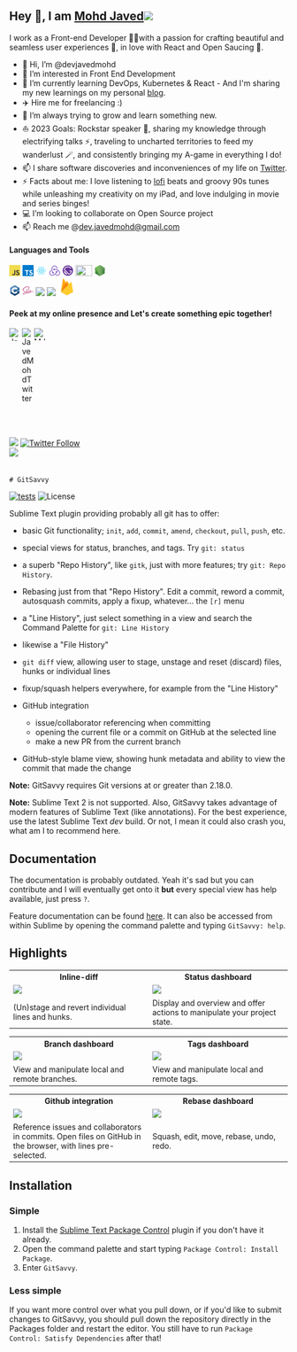 
<!---
devjavedmohd/devjavedmohd is a ✨ special ✨ repository because its `README.md` (this file) appears on your GitHub profile.
You can click the Preview link to take a look at your changes.
--->
## Hey 👋, I am [Mohd Javed](https://mjaved.in)[<img width="3%" src="https://user-images.githubusercontent.com/54095539/126079328-4b402dcb-b1fb-4988-b75f-25e24d048d60.gif">](https://www.lofibolly.club/)

I work as a Front-end Developer 👨‍💻with a passion for crafting beautiful and seamless user experiences 💜, in love with React and Open Saucing 🍕. 
<br>
<!-- <img align="right" width="46%" src="https://user-images.githubusercontent.com/54095539/121063155-95d1f280-c7e3-11eb-8087-a54e5dbc6a1f.gif"> -->

- 👋 Hi, I’m @devjavedmohd
- 👀 I’m interested in Front End Development 
- 🌱 I’m currently learning DevOps, Kubernetes & React - And I'm sharing my new learnings on my personal [blog](https://mjaved.in).
- ✈️ Hire me for freelancing :)
- 🔭 I’m always trying to grow and learn something new.
- ⛵ 2023 Goals: Rockstar speaker 🙊, sharing my knowledge through electrifying talks ⚡️, traveling to uncharted territories to feed my wanderlust 🪄, and consistently bringing my A-game in everything I do!
- 📫 I share software discoveries and inconveniences of my life on [Twitter](https://twitter.com/devjavedmohd).
- ⚡ Facts about me: I love listening to [lofi](https://www.lofibolly.club/) beats and groovy 90s tunes while unleashing my creativity on my iPad, and love indulging in movie and series binges!
- 💻 I’m looking to collaborate on Open Source project 
- 📫 Reach me @dev.javedmohd@gmail.com

#### Languages and Tools

<code><img height="20" src="https://raw.githubusercontent.com/github/explore/80688e429a7d4ef2fca1e82350fe8e3517d3494d/topics/javascript/javascript.png"></code>
<code><img height="20" src="https://raw.githubusercontent.com/github/explore/80688e429a7d4ef2fca1e82350fe8e3517d3494d/topics/typescript/typescript.png"></code>
<code><img height="20" src="https://raw.githubusercontent.com/github/explore/80688e429a7d4ef2fca1e82350fe8e3517d3494d/topics/react/react.png"></code>
<code><img height="20" src="https://raw.githubusercontent.com/github/explore/80688e429a7d4ef2fca1e82350fe8e3517d3494d/topics/redux/redux.png"></code>
<code><img height="20" src="https://raw.githubusercontent.com/github/explore/e94815998e4e0713912fed477a1f346ec04c3da2/topics/gatsby/gatsby.png"></code>
<code><img height="20" width="30" src="https://github.com/jalbertsr/logo-badge-images/blob/master/img/rsz_nextjs.png?raw=true"></code>
<code><img height="20" src="https://raw.githubusercontent.com/github/explore/80688e429a7d4ef2fca1e82350fe8e3517d3494d/topics/nodejs/nodejs.png"></code>   
<code><img height="20" src="https://raw.githubusercontent.com/github/explore/80688e429a7d4ef2fca1e82350fe8e3517d3494d/topics/cpp/cpp.png"></code>
<code><img height="20" src="https://raw.githubusercontent.com/github/explore/80688e429a7d4ef2fca1e82350fe8e3517d3494d/topics/sass/sass.png"></code> 
<code><img height="20" src="https://user-images.githubusercontent.com/54095539/120929781-09063680-c708-11eb-864d-8f586ef91fec.png"></code>
<code><img height="20" src="https://user-images.githubusercontent.com/54095539/120929825-2fc46d00-c708-11eb-9009-f4610456de66.png"></code>
<code><img height="33" src="https://raw.githubusercontent.com/github/explore/80688e429a7d4ef2fca1e82350fe8e3517d3494d/topics/firebase/firebase.png"></code>

#### Peek at my online presence and Let's create something epic together!

<table>
    <div align="center m-5" >
        <a href="https://mjaved.in">
        <img align="left" alt="JavedMohd" width="23px" height="23px" src="https://user-images.githubusercontent.com/54095539/126351050-9cd8c7d4-2611-4728-8f22-cb43b2d5211e.png" />
        </a>
        <a href="https://twitter.com/devjavedmohd">
        <img align="left" alt="JavedMohdTwitter" width="22px" src="https://cdn.jsdelivr.net/npm/simple-icons@v3/icons/twitter.svg" />
        </a>
        <a href="https://www.linkedin.com/in/mohammadjaved01>
        <img align="left" alt="MohdJaved" width="22px" src="https://cdn.jsdelivr.net/npm/simple-icons@v3/icons/linkedin.svg" />
        </a>
        <a href="https://dev.to/">
        <img align="left" alt="MJaved" width="22px" height="22px" src="https://d2fltix0v2e0sb.cloudfront.net/dev-badge.svg" />
        </a>                                                                                                                                            
      </div>                                                                                                                 
</table>
<br>
<br>
                                                                                                                          
![](https://komarev.com/ghpvc/?username=devjavedmohd&color=79FFE1)                                                                                                                 <a href="https://twitter.com/intent/follow?screen_name=devjavedmohd"><img alt="Twitter Follow" src="https://img.shields.io/twitter/follow/devjavedmohd?style=social" /></a>   
[<img src ="https://img.shields.io/badge/Email-Here-%23E4405F.svg?&style=for-the-badge&logo=&logoColor=#6C63FF">](mailto:dev.javedmohd@gmail.com)
                                                                                                               
                                                                                                               
                                                                                                               
                                                                                                               # GitSavvy

[![tests](https://github.com/timbrel/GitSavvy/actions/workflows/lint.yml/badge.svg)](https://github.com/timbrel/GitSavvy/actions/workflows/lint.yml)
![License](https://camo.githubusercontent.com/890acbdcb87868b382af9a4b1fac507b9659d9bf/68747470733a2f2f696d672e736869656c64732e696f2f62616467652f6c6963656e73652d4d49542d626c75652e737667)

Sublime Text plugin providing probably all git has to offer:

- basic Git functionality; `init`, `add`, `commit`, `amend`, `checkout`, `pull`, `push`, etc.
- special views for status, branches, and tags.  Try `git: status`
- a superb "Repo History", like `gitk`, just with more features; try `git: Repo History`.  
- Rebasing just from that "Repo History".  Edit a commit, reword a commit, autosquash commits, apply a fixup, whatever...  the `[r]` menu
- a "Line History", just select something in a view and search the Command Palette for `git: Line History`
- likewise a "File History"
- `git diff` view, allowing user to stage, unstage and reset (discard) files, hunks or individual lines
- fixup/squash helpers everywhere, for example from the "Line History" 
- GitHub integration
    + issue/collaborator referencing when committing
    + opening the current file or a commit on GitHub at the selected line
    + make a new PR from the current branch
    
- GitHub-style blame view, showing hunk metadata and ability to view the commit that made the change


**Note:** GitSavvy requires Git versions at or greater than 2.18.0.

**Note:** Sublime Text 2 is not supported.  Also, GitSavvy takes advantage of modern features of Sublime Text (like annotations).  For the best experience, use the latest Sublime Text _dev_ build.  Or not, I mean it could also crash you, what am I to recommend here.


## Documentation

The documentation is probably outdated.  Yeah it's sad but you can contribute and I will eventually get onto it **but** every special view has help available, just press `?`.

Feature documentation can be found [here](docs/README.md).  It can also be accessed from within Sublime by opening the command palette and typing `GitSavvy: help`.


## Highlights

<table>
    <tr>
        <th>Inline-diff</th>
        <th>Status dashboard</th>
    </tr>
    <tr>
        <td width="50%">
            <a href="https://cloud.githubusercontent.com/assets/5016978/6471628/886430f8-c1a1-11e4-99e9-883837dba86f.gif">
                <img src="https://cloud.githubusercontent.com/assets/5016978/6471628/886430f8-c1a1-11e4-99e9-883837dba86f.gif" width="100%">
            </a>
        </td>
        <td width="50%">
            <a href="https://cloud.githubusercontent.com/assets/5016978/6704171/2f236466-cd02-11e4-9b7d-22cc880b5e9d.png">
                <img src="https://cloud.githubusercontent.com/assets/5016978/6704171/2f236466-cd02-11e4-9b7d-22cc880b5e9d.png" width="100%">
            </a>
        </td>
    </tr>
    <tr>
        <td width="50%">(Un)stage and revert individual lines and hunks.</td>
        <td width="50%">Display and overview and offer actions to manipulate your project state.</td>
    </tr>
</table>

<table>
    <tr>
        <th>Branch dashboard</th>
        <th>Tags dashboard</th>
    </tr>
    <tr>
        <td width="50%">
            <a href="https://cloud.githubusercontent.com/assets/5016978/6704168/2b2e7b84-cd02-11e4-90f4-8dd96b21edeb.png">
                <img src="https://cloud.githubusercontent.com/assets/5016978/6704168/2b2e7b84-cd02-11e4-90f4-8dd96b21edeb.png" width="100%">
            </a>
        </td>
        <td width="50%">
            <a href="https://cloud.githubusercontent.com/assets/5016978/6704169/2c80beac-cd02-11e4-8940-986ea0f0d6bb.png">
                <img src="https://cloud.githubusercontent.com/assets/5016978/6704169/2c80beac-cd02-11e4-8940-986ea0f0d6bb.png" width="100%">
            </a>
        </td>
    </tr>
    <tr>
        <td width="50%">View and manipulate local and remote branches.</td>
        <td width="50%">View and manipulate local and remote tags.</td>
    </tr>
</table>

<table>
    <tr>
        <th>Github integration</th>
        <th>Rebase dashboard</th>
    </tr>
    <tr>
        <td width="50%">
            <a href="https://cloud.githubusercontent.com/assets/5016978/6704029/8fcaddbe-cd00-11e4-83b6-32276a2c2b65.gif">
                <img src="https://cloud.githubusercontent.com/assets/5016978/6704029/8fcaddbe-cd00-11e4-83b6-32276a2c2b65.gif" width="100%">
            </a>
        </td>
        <td width="50%">
            <a href="https://cloud.githubusercontent.com/assets/5016978/7017776/5ca9ceca-dcb1-11e4-8fcb-552551f7743a.gif">
                <img src="https://cloud.githubusercontent.com/assets/5016978/7017776/5ca9ceca-dcb1-11e4-8fcb-552551f7743a.gif" width="100%">
            </a>
        </td>
    </tr>
    <tr>
        <td width="50%">Reference issues and collaborators in commits.  Open files on GitHub in the browser, with lines pre-selected.</td>
        <td width="50%"> Squash, edit, move, rebase, undo, redo.</td>
    </tr>
</table>


## Installation

### Simple

1. Install the [Sublime Text Package Control](https://packagecontrol.io/) plugin if you don't have it already.
2. Open the command palette and start typing `Package Control: Install Package`.
3. Enter `GitSavvy`.


### Less simple

If you want more control over what you pull down, or if you'd like to submit changes to GitSavvy, you should pull down the repository directly in the Packages folder and restart the editor.  You still have to run `Package Control: Satisfy Dependencies` after that!
